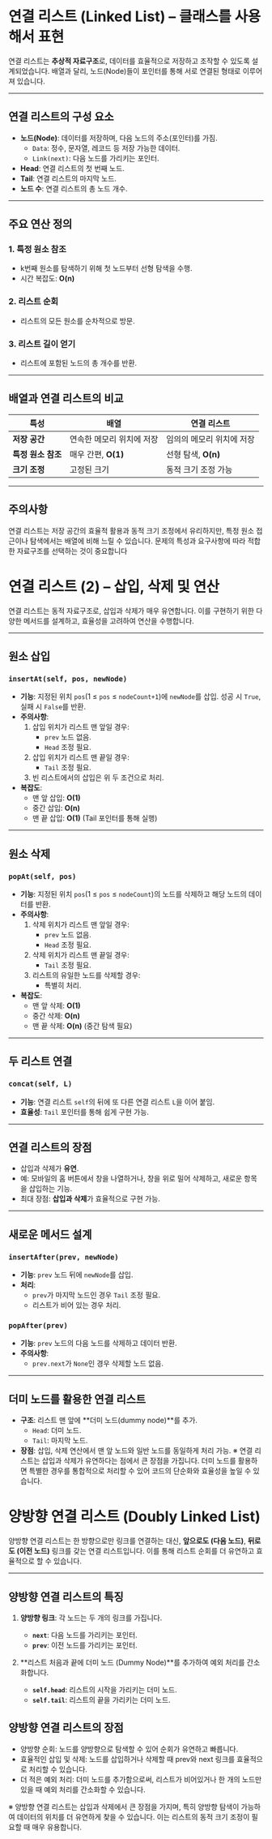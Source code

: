 # 연결 리스트 (Linked List) – 클래스를 사용해서 표현

연결 리스트는 **추상적 자료구조**로, 데이터를 효율적으로 저장하고 조작할 수 있도록 설계되었습니다. 배열과 달리, 노드(Node)들이 포인터를 통해 서로 연결된 형태로 이루어져 있습니다.

---

## 연결 리스트의 구성 요소
- **노드(Node)**: 데이터를 저장하며, 다음 노드의 주소(포인터)를 가짐.
  - `Data`: 정수, 문자열, 레코드 등 저장 가능한 데이터.
  - `Link(next)`: 다음 노드를 가리키는 포인터.
- **Head**: 연결 리스트의 첫 번째 노드.
- **Tail**: 연결 리스트의 마지막 노드.
- **노드 수**: 연결 리스트의 총 노드 개수.

---

## 주요 연산 정의

### 1. 특정 원소 참조
- k번째 원소를 탐색하기 위해 첫 노드부터 선형 탐색을 수행.
- 시간 복잡도: **O(n)**

### 2. 리스트 순회
- 리스트의 모든 원소를 순차적으로 방문.

### 3. 리스트 길이 얻기
- 리스트에 포함된 노드의 총 개수를 반환.

---

## 배열과 연결 리스트의 비교

| **특성**        | **배열**                   | **연결 리스트**             |
|------------------|----------------------------|-----------------------------|
| **저장 공간**   | 연속한 메모리 위치에 저장 | 임의의 메모리 위치에 저장   |
| **특정 원소 참조** | 매우 간편, **O(1)**        | 선형 탐색, **O(n)**         |
| **크기 조정**   | 고정된 크기                 | 동적 크기 조정 가능         |

---

## 주의사항
연결 리스트는 저장 공간의 효율적 활용과 동적 크기 조정에서 유리하지만, 특정 원소 접근이나 탐색에서는 배열에 비해 느릴 수 있습니다. 문제의 특성과 요구사항에 따라 적합한 자료구조를 선택하는 것이 중요합니다

# 연결 리스트 (2) – 삽입, 삭제 및 연산

연결 리스트는 동적 자료구조로, 삽입과 삭제가 매우 유연합니다. 이를 구현하기 위한 다양한 메서드를 설계하고, 효율성을 고려하여 연산을 수행합니다.

---

## 원소 삽입

### `insertAt(self, pos, newNode)`
- **기능**: 지정된 위치 `pos`(1 ≤ `pos` ≤ `nodeCount+1`)에 `newNode`를 삽입. 성공 시 `True`, 실패 시 `False`를 반환.
- **주의사항**:
  1. 삽입 위치가 리스트 맨 앞일 경우:
     - `prev` 노드 없음.
     - `Head` 조정 필요.
  2. 삽입 위치가 리스트 맨 끝일 경우:
     - `Tail` 조정 필요.
  3. 빈 리스트에서의 삽입은 위 두 조건으로 처리.
- **복잡도**:
  - 맨 앞 삽입: **O(1)**
  - 중간 삽입: **O(n)**
  - 맨 끝 삽입: **O(1)** (Tail 포인터를 통해 실행)

---

## 원소 삭제

### `popAt(self, pos)`
- **기능**: 지정된 위치 `pos`(1 ≤ `pos` ≤ `nodeCount`)의 노드를 삭제하고 해당 노드의 데이터를 반환.
- **주의사항**:
  1. 삭제 위치가 리스트 맨 앞일 경우:
     - `prev` 노드 없음.
     - `Head` 조정 필요.
  2. 삭제 위치가 리스트 맨 끝일 경우:
     - `Tail` 조정 필요.
  3. 리스트의 유일한 노드를 삭제할 경우:
     - 특별히 처리.
- **복잡도**:
  - 맨 앞 삭제: **O(1)**
  - 중간 삭제: **O(n)**
  - 맨 끝 삭제: **O(n)** (중간 탐색 필요)

---

## 두 리스트 연결

### `concat(self, L)`
- **기능**: 연결 리스트 `self`의 뒤에 또 다른 연결 리스트 `L`을 이어 붙임.
- **효율성**: `Tail` 포인터를 통해 쉽게 구현 가능.

---

## 연결 리스트의 장점
- 삽입과 삭제가 **유연**.
- 예: 모바일의 홈 버튼에서 창을 나열하거나, 창을 위로 밀어 삭제하고, 새로운 항목을 삽입하는 기능.
- 최대 장점: **삽입과 삭제**가 효율적으로 구현 가능.

---

## 새로운 메서드 설계

### `insertAfter(prev, newNode)`
- **기능**: `prev` 노드 뒤에 `newNode`를 삽입.
- **처리**:
  - `prev`가 마지막 노드인 경우 `Tail` 조정 필요.
  - 리스트가 비어 있는 경우 처리.

### `popAfter(prev)`
- **기능**: `prev` 노드의 다음 노드를 삭제하고 데이터 반환.
- **주의사항**:
  - `prev.next`가 `None`인 경우 삭제할 노드 없음.

---

## 더미 노드를 활용한 연결 리스트
- **구조**: 리스트 맨 앞에 **더미 노드(dummy node)**를 추가.
  - `Head`: 더미 노드.
  - `Tail`: 마지막 노드.
- **장점**: 삽입, 삭제 연산에서 맨 앞 노드와 일반 노드를 동일하게 처리 가능.
※ 연결 리스트는 삽입과 삭제가 유연하다는 점에서 큰 장점을 가집니다. 더미 노드를 활용하면 특별한 경우를 통합적으로 처리할 수 있어 코드의 단순화와 효율성을 높일 수 있습니다.


# 양방향 연결 리스트 (Doubly Linked List)

양방향 연결 리스트는 한 방향으로만 링크를 연결하는 대신, **앞으로도 (다음 노드)**, **뒤로도 (이전 노드)** 링크를 갖는 연결 리스트입니다. 이를 통해 리스트 순회를 더 유연하고 효율적으로 할 수 있습니다.

---

## 양방향 연결 리스트의 특징

1. **양방향 링크**: 각 노드는 두 개의 링크를 가집니다.
   - **`next`**: 다음 노드를 가리키는 포인터.
   - **`prev`**: 이전 노드를 가리키는 포인터.
   
2. **리스트 처음과 끝에 더미 노드 (Dummy Node)**를 추가하여 예외 처리를 간소화합니다.
   - **`self.head`**: 리스트의 시작을 가리키는 더미 노드.
   - **`self.tail`**: 리스트의 끝을 가리키는 더미 노드.

## 양방향 연결 리스트의 장점
- 양방향 순회: 노드를 양방향으로 탐색할 수 있어 순회가 유연하고 빠릅니다.
- 효율적인 삽입 및 삭제: 노드를 삽입하거나 삭제할 때 prev와 next 링크를 효율적으로 처리할 수 있습니다.
- 더 적은 예외 처리: 더미 노드를 추가함으로써, 리스트가 비어있거나 한 개의 노드만 있을 때 예외 처리를 간소화할 수 있습니다.

※ 양방향 연결 리스트는 삽입과 삭제에서 큰 장점을 가지며, 특히 양방향 탐색이 가능하여 데이터의 위치를 더 유연하게 찾을 수 있습니다. 이는 리스트의 동적 크기 조정이 필요할 때 매우 유용합니다.
